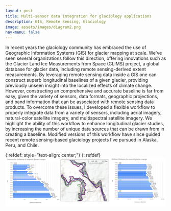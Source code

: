 ```yaml
---
layout: post
title: Multi-sensor data integration for glaciology applications 
description: GIS, Remote Sensing, Glaciology
image: assets/images/diagram2.png
nav-menu: false
---
```


In recent years the glaciology community has embraced the use of Geographic Information Systems (GIS) for glacier mapping at scale. We've seen several organizations follow this direction, offering innovations such as the Glacier Land Ice Measurements from Space (GLIMS) project, a global database for glacier data, including remote sensing-derived extent measurements. By leveraging remote sensing data inside a GIS one can construct superb longitudinal baselines of a given glacier, providing previously unseen insight into the localized effects of climate change. However, constructing an comprehensive and accurate baseline is far from easy, given the variety of sensors, data formats, geographic projections, and band information that can be associated with remote sensing data products. To overcome these issues, I developed a flexible workflow to properly integrate data from a variety of sensors, including aerial imagery, natural-color satellite imagery, and multispectral satellite imagery. We highlight the ability of this workflow to enhance longitudinal glacier studies, by increasing the number of unique data sources that can be drawn from in creating a baseline. Modified versions of this workflow have since guided recent remote sensing-based glaciology projects I've pursued in Alaska, Peru, and Chile.    

{:refdef: style="text-align: center;"}
{: refdef}
![image1](/assets/images/glacier.png)
